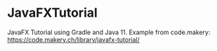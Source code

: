 # JavaFXTutorial
JavaFX Tutorial using Gradle and Java 11.
Example from code.makery: https://code.makery.ch/library/javafx-tutorial/
